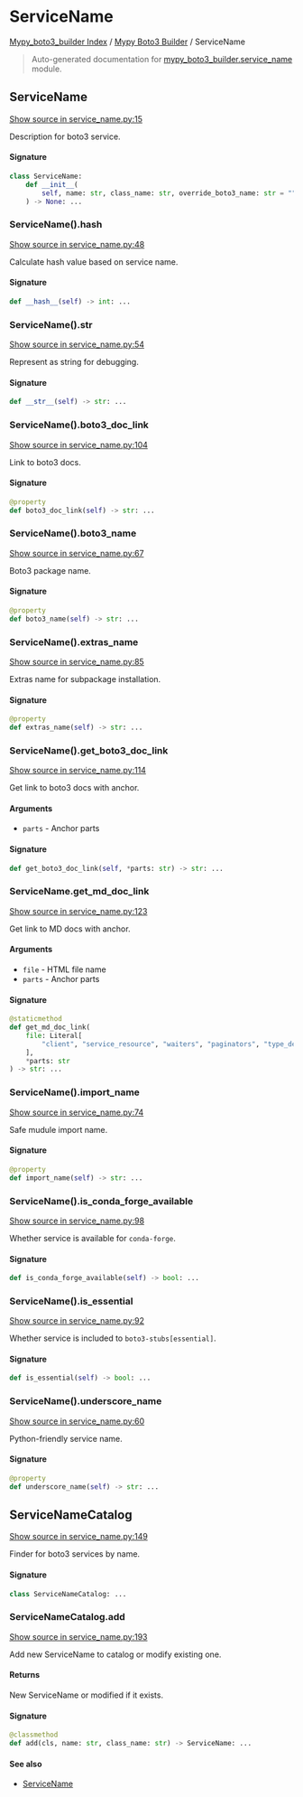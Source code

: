 # ServiceName

[Mypy_boto3_builder Index](../README.md#mypy_boto3_builder-index) / [Mypy Boto3 Builder](./index.md#mypy-boto3-builder) / ServiceName

> Auto-generated documentation for [mypy_boto3_builder.service_name](https://github.com/youtype/mypy_boto3_builder/blob/main/mypy_boto3_builder/service_name.py) module.

## ServiceName

[Show source in service_name.py:15](https://github.com/youtype/mypy_boto3_builder/blob/main/mypy_boto3_builder/service_name.py#L15)

Description for boto3 service.

#### Signature

```python
class ServiceName:
    def __init__(
        self, name: str, class_name: str, override_boto3_name: str = ""
    ) -> None: ...
```

### ServiceName().__hash__

[Show source in service_name.py:48](https://github.com/youtype/mypy_boto3_builder/blob/main/mypy_boto3_builder/service_name.py#L48)

Calculate hash value based on service name.

#### Signature

```python
def __hash__(self) -> int: ...
```

### ServiceName().__str__

[Show source in service_name.py:54](https://github.com/youtype/mypy_boto3_builder/blob/main/mypy_boto3_builder/service_name.py#L54)

Represent as string for debugging.

#### Signature

```python
def __str__(self) -> str: ...
```

### ServiceName().boto3_doc_link

[Show source in service_name.py:104](https://github.com/youtype/mypy_boto3_builder/blob/main/mypy_boto3_builder/service_name.py#L104)

Link to boto3 docs.

#### Signature

```python
@property
def boto3_doc_link(self) -> str: ...
```

### ServiceName().boto3_name

[Show source in service_name.py:67](https://github.com/youtype/mypy_boto3_builder/blob/main/mypy_boto3_builder/service_name.py#L67)

Boto3 package name.

#### Signature

```python
@property
def boto3_name(self) -> str: ...
```

### ServiceName().extras_name

[Show source in service_name.py:85](https://github.com/youtype/mypy_boto3_builder/blob/main/mypy_boto3_builder/service_name.py#L85)

Extras name for subpackage installation.

#### Signature

```python
@property
def extras_name(self) -> str: ...
```

### ServiceName().get_boto3_doc_link

[Show source in service_name.py:114](https://github.com/youtype/mypy_boto3_builder/blob/main/mypy_boto3_builder/service_name.py#L114)

Get link to boto3 docs with anchor.

#### Arguments

- `parts` - Anchor parts

#### Signature

```python
def get_boto3_doc_link(self, *parts: str) -> str: ...
```

### ServiceName.get_md_doc_link

[Show source in service_name.py:123](https://github.com/youtype/mypy_boto3_builder/blob/main/mypy_boto3_builder/service_name.py#L123)

Get link to MD docs with anchor.

#### Arguments

- `file` - HTML file name
- `parts` - Anchor parts

#### Signature

```python
@staticmethod
def get_md_doc_link(
    file: Literal[
        "client", "service_resource", "waiters", "paginators", "type_defs", "literals"
    ],
    *parts: str
) -> str: ...
```

### ServiceName().import_name

[Show source in service_name.py:74](https://github.com/youtype/mypy_boto3_builder/blob/main/mypy_boto3_builder/service_name.py#L74)

Safe mudule import name.

#### Signature

```python
@property
def import_name(self) -> str: ...
```

### ServiceName().is_conda_forge_available

[Show source in service_name.py:98](https://github.com/youtype/mypy_boto3_builder/blob/main/mypy_boto3_builder/service_name.py#L98)

Whether service is available for `conda-forge`.

#### Signature

```python
def is_conda_forge_available(self) -> bool: ...
```

### ServiceName().is_essential

[Show source in service_name.py:92](https://github.com/youtype/mypy_boto3_builder/blob/main/mypy_boto3_builder/service_name.py#L92)

Whether service is included to `boto3-stubs[essential]`.

#### Signature

```python
def is_essential(self) -> bool: ...
```

### ServiceName().underscore_name

[Show source in service_name.py:60](https://github.com/youtype/mypy_boto3_builder/blob/main/mypy_boto3_builder/service_name.py#L60)

Python-friendly service name.

#### Signature

```python
@property
def underscore_name(self) -> str: ...
```



## ServiceNameCatalog

[Show source in service_name.py:149](https://github.com/youtype/mypy_boto3_builder/blob/main/mypy_boto3_builder/service_name.py#L149)

Finder for boto3 services by name.

#### Signature

```python
class ServiceNameCatalog: ...
```

### ServiceNameCatalog.add

[Show source in service_name.py:193](https://github.com/youtype/mypy_boto3_builder/blob/main/mypy_boto3_builder/service_name.py#L193)

Add new ServiceName to catalog or modify existing one.

#### Returns

New ServiceName or modified if it exists.

#### Signature

```python
@classmethod
def add(cls, name: str, class_name: str) -> ServiceName: ...
```

#### See also

- [ServiceName](#servicename)
